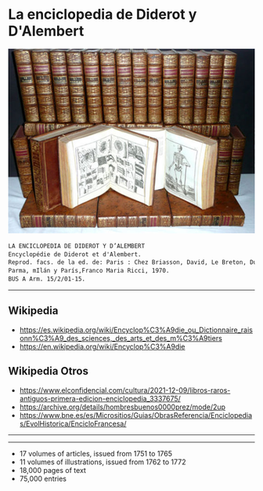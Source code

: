 # La enciclopedia de Diderot y D'Alembert

![enciclopedia](../_files/vitrina1/enciclopedia.jpg)

```txt
LA ENCICLOPEDIA DE DIDEROT Y D’ALEMBERT
Encyclopédie de Diderot et d'Alembert.
Reprod. facs. de la ed. de: Paris : Chez Briasson, David, Le Breton, Durand, 1751-1777.
Parma, mIlán y París,Franco Maria Ricci, 1970.
BUS A Arm. 15/2/01-15.
```

___
## Wikipedia
- https://es.wikipedia.org/wiki/Encyclop%C3%A9die_ou_Dictionnaire_raisonn%C3%A9_des_sciences,_des_arts_et_des_m%C3%A9tiers
- https://en.wikipedia.org/wiki/Encyclop%C3%A9die

## Wikipedia Otros
- https://www.elconfidencial.com/cultura/2021-12-09/libros-raros-antiguos-primera-edicion-enciclopedia_3337675/
- https://archive.org/details/hombresbuenos0000prez/mode/2up
- https://www.bne.es/es/Micrositios/Guias/ObrasReferencia/Enciclopedias/EvolHistorica/EncicloFrancesa/
___


___
- 17 volumes of articles, issued from 1751 to 1765
- 11 volumes of illustrations, issued from 1762 to 1772
- 18,000 pages of text
- 75,000 entries

